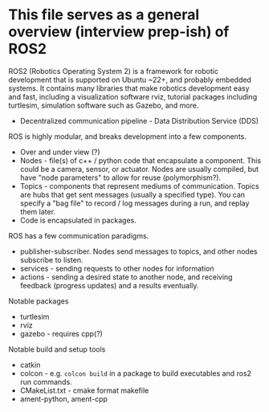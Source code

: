 # This file serves as a general overview (interview prep-ish) of ROS2

ROS2 (Robotics Operating System 2) is a framework for robotic development that is supported on Ubuntu ~22+, and probably embedded systems. It contains many libraries that make robotics development easy and fast, including a visualization software rviz, tutorial packages including turtlesim, simulation software such as Gazebo, and more.
 - Decentralized communication pipeline - Data Distribution Service (DDS)

ROS is highly modular, and breaks development into a few components.
 - Over and under view (?)
 - Nodes - file(s) of c++ / python code that encapsulate a component. This could be a camera, sensor, or actuator. Nodes are usually compiled, but have "node parameters" to allow for reuse (polymorphism?).
 - Topics - components that represent mediums of communication. Topics are hubs that get sent messages (usually a specified type). You can specify a "bag file" to record / log messages during a run, and replay them later.
 - Code is encapsulated in packages.

ROS has a few communication paradigms.
 - publisher-subscriber. Nodes send messages to topics, and other nodes subscribe to listen.
 - services - sending requests to other nodes for information
 - actions - sending a desired state to another node, and receiving feedback (progress updates) and a results eventually.


Notable packages
 - turtlesim
 - rviz
 - gazebo - requires cpp(?)

Notable build and setup tools
 - catkin
 - colcon - e.g. ```colcon build``` in a package to build executables and ros2 run commands.
 - CMakeList.txt - cmake format makefile
 - ament-python, ament-cpp